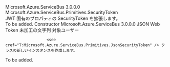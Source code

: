 <Type Name="JsonSecurityToken" FullName="Microsoft.Azure.ServiceBus.Primitives.JsonSecurityToken">
  <TypeSignature Language="C#" Value="public class JsonSecurityToken : Microsoft.Azure.ServiceBus.Primitives.SecurityToken" />
  <TypeSignature Language="ILAsm" Value=".class public auto ansi beforefieldinit JsonSecurityToken extends Microsoft.Azure.ServiceBus.Primitives.SecurityToken" />
  <TypeSignature Language="DocId" Value="T:Microsoft.Azure.ServiceBus.Primitives.JsonSecurityToken" />
  <TypeSignature Language="VB.NET" Value="Public Class JsonSecurityToken&#xA;Inherits SecurityToken" />
  <TypeSignature Language="F#" Value="type JsonSecurityToken = class&#xA;    inherit SecurityToken" />
  <AssemblyInfo>
    <AssemblyName>Microsoft.Azure.ServiceBus</AssemblyName>
    <AssemblyVersion>3.0.0.0</AssemblyVersion>
  </AssemblyInfo>
  <Base>
    <BaseTypeName>Microsoft.Azure.ServiceBus.Primitives.SecurityToken</BaseTypeName>
  </Base>
  <Interfaces />
  <Docs>
    <summary>
            JWT 固有のプロパティの SecurityToken を拡張します。
            </summary>
    <remarks>To be added.</remarks>
  </Docs>
  <Members>
    <Member MemberName=".ctor">
      <MemberSignature Language="C#" Value="public JsonSecurityToken (string rawToken, string audience);" />
      <MemberSignature Language="ILAsm" Value=".method public hidebysig specialname rtspecialname instance void .ctor(string rawToken, string audience) cil managed" />
      <MemberSignature Language="DocId" Value="M:Microsoft.Azure.ServiceBus.Primitives.JsonSecurityToken.#ctor(System.String,System.String)" />
      <MemberSignature Language="VB.NET" Value="Public Sub New (rawToken As String, audience As String)" />
      <MemberSignature Language="F#" Value="new Microsoft.Azure.ServiceBus.Primitives.JsonSecurityToken : string * string -&gt; Microsoft.Azure.ServiceBus.Primitives.JsonSecurityToken" Usage="new Microsoft.Azure.ServiceBus.Primitives.JsonSecurityToken (rawToken, audience)" />
      <MemberType>Constructor</MemberType>
      <AssemblyInfo>
        <AssemblyName>Microsoft.Azure.ServiceBus</AssemblyName>
        <AssemblyVersion>3.0.0.0</AssemblyVersion>
      </AssemblyInfo>
      <Parameters>
        <Parameter Name="rawToken" Type="System.String" />
        <Parameter Name="audience" Type="System.String" />
      </Parameters>
      <Docs>
        <param name="rawToken">JSON Web Token 未加工の文字列</param>
        <param name="audience">対象ユーザー</param>
        <summary>
            
                      <see cref="T:Microsoft.Azure.ServiceBus.Primitives.JsonSecurityToken" /> クラスの新しいインスタンスを作成します。
</summary>
        <remarks>To be added.</remarks>
      </Docs>
    </Member>
  </Members>
</Type>
